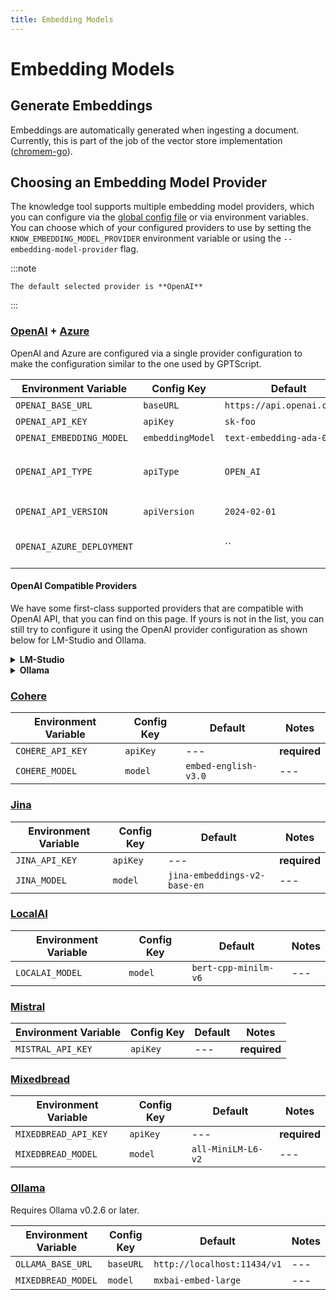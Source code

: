 ```yaml
---
title: Embedding Models
---
```


# Embedding Models

## Generate Embeddings

Embeddings are automatically generated when ingesting a document.
Currently, this is part of the job of the vector store implementation ([chromem-go](https://github.com/philippgille/chromem-go)).


## Choosing an Embedding Model Provider

The knowledge tool supports multiple embedding model providers, which you can configure via the [global config file](04-configfile.md#configuration-overview) or via environment variables.
You can choose which of your configured providers to use by setting the `KNOW_EMBEDDING_MODEL_PROVIDER` environment variable or using the `--embedding-model-provider` flag.

:::note

    The default selected provider is **OpenAI**

:::

### [OpenAI](https://openai.com/) + [Azure](https://ai.azure.com/)

OpenAI and Azure are configured via a single provider configuration to make the configuration similar to the one used by GPTScript.

| Environment Variable      | Config Key       | Default                     | Notes                                 |
|---------------------------|------------------|-----------------------------|---------------------------------------|
| `OPENAI_BASE_URL`         | `baseURL`        | `https://api.openai.com/v1` | ---                                   |
| `OPENAI_API_KEY`          | `apiKey`         | `sk-foo`                    | **required**                          |
| `OPENAI_EMBEDDING_MODEL`  | `embeddingModel` | `text-embedding-ada-002`    | ---                                   |
| `OPENAI_API_TYPE`         | `apiType`        | `OPEN_AI`                   | one of `OPEN_AI`, `AZURE`, `AZURE_AD` |
| `OPENAI_API_VERSION`      | `apiVersion`     | `2024-02-01`                | for **Azure**                         |
| `OPENAI_AZURE_DEPLOYMENT` |                  | ``                          | **required** for **Azure**            |


#### OpenAI Compatible Providers

We have some first-class supported providers that are compatible with OpenAI API, that you can find on this page.
If yours is not in the list, you can still try to configure it using the OpenAI provider configuration as shown below for LM-Studio and Ollama.

<details>
<summary id="example-configurations-lm-studio"><strong>LM-Studio</strong></summary>

LM-Studio failed to return any embeddings if requested concurrently, so we set the parallel threads to 1.
This may change in the future. Tested with LM-Studio v0.2.27.


```dotenv
export OPENAI_BASE_URL=http://localhost:1234/v1
export OPENAI_API_KEY=lm-studio
export OPENAI_EMBEDDING_MODEL="CompendiumLabs/bge-large-en-v1.5-gguf"
export VS_CHROMEM_EMBEDDING_PARALLEL_THREAD="1"
```

:::note

    Running with VS_CHROMEM_EMBEDDING_PARALLEL_THREAD="1" may be really really slow for a large amount of files (or just really large files).

:::

</details>

<details>
<summary id="example-configurations-ollama"><strong>Ollama</strong></summary>

Tested with Ollama v0.2.6 (pre-release that introduced OpenAI API compatibility).


```dotenv
export OPENAI_BASE_URL=http://localhost:11434/v1
export OPENAI_EMBEDDING_MODEL="mxbai-embed-large"
```

</details>

### [Cohere](https://cohere.com/)

| Environment Variable | Config Key | Default              | Notes        |
|----------------------|------------|----------------------|--------------|
| `COHERE_API_KEY`     | `apiKey`   | ---                  | **required** |
| `COHERE_MODEL`       | `model`    | `embed-english-v3.0` | ---          |

### [Jina](https://jina.ai/)

| Environment Variable | Config Key | Default                      | Notes        |
|----------------------|------------|------------------------------|--------------|
| `JINA_API_KEY`       | `apiKey`   | ---                          | **required** |
| `JINA_MODEL`         | `model`    | `jina-embeddings-v2-base-en` | ---          |

### [LocalAI](https://localai.io/)

| Environment Variable | Config Key | Default              | Notes |
|----------------------|------------|----------------------|-------|
| `LOCALAI_MODEL`      | `model`    | `bert-cpp-minilm-v6` | ---   |

### [Mistral](https://mistral.ai/)

| Environment Variable | Config Key | Default | Notes        |
|----------------------|------------|---------|--------------|
| `MISTRAL_API_KEY`    | `apiKey`   | ---     | **required** |

### [Mixedbread](https://www.mixedbread.ai/)

| Environment Variable | Config Key | Default            | Notes        |
|----------------------|------------|--------------------|--------------|
| `MIXEDBREAD_API_KEY` | `apiKey`   | ---                | **required** |
| `MIXEDBREAD_MODEL`   | `model`    | `all-MiniLM-L6-v2` | ---          |

### [Ollama](https://ollama.com/)

Requires Ollama v0.2.6 or later.

| Environment Variable | Config Key | Default                     | Notes |
|----------------------|------------|-----------------------------|-------|
| `OLLAMA_BASE_URL`    | `baseURL`  | `http://localhost:11434/v1` | ---   |
| `MIXEDBREAD_MODEL`   | `model`    | `mxbai-embed-large`         | ---   |